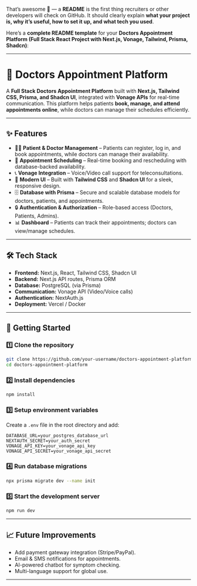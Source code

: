 That’s awesome 🚀 — a **README** is the first thing recruiters or other developers will check on GitHub. It should clearly explain **what your project is, why it’s useful, how to set it up, and what tech you used**.

Here’s a **complete README template** for your **Doctors Appointment Platform (Full Stack React Project with Next.js, Vonage, Tailwind, Prisma, Shadcn)**:

---

# 🏥 Doctors Appointment Platform

A **Full Stack Doctors Appointment Platform** built with **Next.js, Tailwind CSS, Prisma, and Shadcn UI**, integrated with **Vonage APIs** for real-time communication. This platform helps patients **book, manage, and attend appointments online**, while doctors can manage their schedules efficiently.

---

## ✨ Features

* 👨‍⚕️ **Patient & Doctor Management** – Patients can register, log in, and book appointments, while doctors can manage their availability.
* 📅 **Appointment Scheduling** – Real-time booking and rescheduling with database-backed availability.
* 📞 **Vonage Integration** – Voice/Video call support for teleconsultations.
* 🎨 **Modern UI** – Built with **Tailwind CSS** and **Shadcn UI** for a sleek, responsive design.
* 🗄 **Database with Prisma** – Secure and scalable database models for doctors, patients, and appointments.
* 🔒 **Authentication & Authorization** – Role-based access (Doctors, Patients, Admins).
* 📊 **Dashboard** – Patients can track their appointments; doctors can view/manage schedules.

---

## 🛠 Tech Stack

* **Frontend:** Next.js, React, Tailwind CSS, Shadcn UI
* **Backend:** Next.js API routes, Prisma ORM
* **Database:** PostgreSQL (via Prisma)
* **Communication:** Vonage API (Video/Voice calls)
* **Authentication:** NextAuth.js
* **Deployment:** Vercel / Docker

---

## 🚀 Getting Started

### 1️⃣ Clone the repository

```bash
git clone https://github.com/your-username/doctors-appointment-platform.git
cd doctors-appointment-platform
```

### 2️⃣ Install dependencies

```bash
npm install
```

### 3️⃣ Setup environment variables

Create a `.env` file in the root directory and add:

```env
DATABASE_URL=your_postgres_database_url
NEXTAUTH_SECRET=your_auth_secret
VONAGE_API_KEY=your_vonage_api_key
VONAGE_API_SECRET=your_vonage_api_secret
```

### 4️⃣ Run database migrations

```bash
npx prisma migrate dev --name init
```

### 5️⃣ Start the development server

```bash
npm run dev
```

---

## 📈 Future Improvements

* Add payment gateway integration (Stripe/PayPal).
* Email & SMS notifications for appointments.
* AI-powered chatbot for symptom checking.
* Multi-language support for global use.

---

